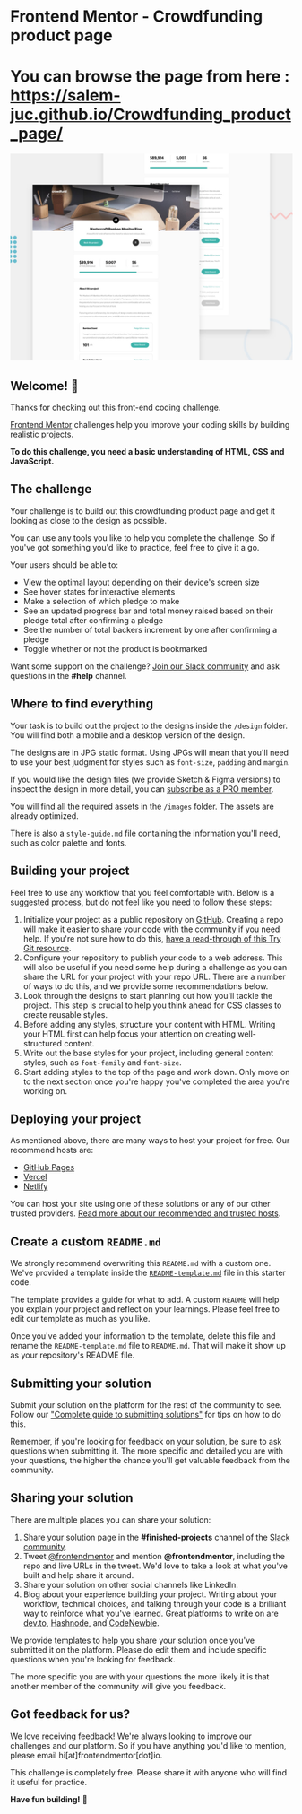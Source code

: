 # Frontend Mentor - Crowdfunding product page
# You can browse the page from here : https://salem-juc.github.io/Crowdfunding_product_page/
![Design preview for the Crowdfunding product page coding challenge](./design/desktop-preview.jpg)

## Welcome! 👋

Thanks for checking out this front-end coding challenge.

[Frontend Mentor](https://www.frontendmentor.io) challenges help you improve your coding skills by building realistic projects.

**To do this challenge, you need a basic understanding of HTML, CSS and JavaScript.**

## The challenge

Your challenge is to build out this crowdfunding product page and get it looking as close to the design as possible.

You can use any tools you like to help you complete the challenge. So if you've got something you'd like to practice, feel free to give it a go.

Your users should be able to:

- View the optimal layout depending on their device's screen size
- See hover states for interactive elements
- Make a selection of which pledge to make
- See an updated progress bar and total money raised based on their pledge total after confirming a pledge
- See the number of total backers increment by one after confirming a pledge
- Toggle whether or not the product is bookmarked

Want some support on the challenge? [Join our Slack community](https://www.frontendmentor.io/slack) and ask questions in the **#help** channel.

## Where to find everything

Your task is to build out the project to the designs inside the `/design` folder. You will find both a mobile and a desktop version of the design. 

The designs are in JPG static format. Using JPGs will mean that you'll need to use your best judgment for styles such as `font-size`, `padding` and `margin`. 

If you would like the design files (we provide Sketch & Figma versions) to inspect the design in more detail, you can [subscribe as a PRO member](https://www.frontendmentor.io/pro).

You will find all the required assets in the `/images` folder. The assets are already optimized.

There is also a `style-guide.md` file containing the information you'll need, such as color palette and fonts.

## Building your project

Feel free to use any workflow that you feel comfortable with. Below is a suggested process, but do not feel like you need to follow these steps:

1. Initialize your project as a public repository on [GitHub](https://github.com/). Creating a repo will make it easier to share your code with the community if you need help. If you're not sure how to do this, [have a read-through of this Try Git resource](https://try.github.io/).
2. Configure your repository to publish your code to a web address. This will also be useful if you need some help during a challenge as you can share the URL for your project with your repo URL. There are a number of ways to do this, and we provide some recommendations below.
3. Look through the designs to start planning out how you'll tackle the project. This step is crucial to help you think ahead for CSS classes to create reusable styles.
4. Before adding any styles, structure your content with HTML. Writing your HTML first can help focus your attention on creating well-structured content.
5. Write out the base styles for your project, including general content styles, such as `font-family` and `font-size`.
6. Start adding styles to the top of the page and work down. Only move on to the next section once you're happy you've completed the area you're working on.

## Deploying your project

As mentioned above, there are many ways to host your project for free. Our recommend hosts are:

- [GitHub Pages](https://pages.github.com/)
- [Vercel](https://vercel.com/)
- [Netlify](https://www.netlify.com/)

You can host your site using one of these solutions or any of our other trusted providers. [Read more about our recommended and trusted hosts](https://medium.com/frontend-mentor/frontend-mentor-trusted-hosting-providers-bf000dfebe).

## Create a custom `README.md`

We strongly recommend overwriting this `README.md` with a custom one. We've provided a template inside the [`README-template.md`](./README-template.md) file in this starter code.

The template provides a guide for what to add. A custom `README` will help you explain your project and reflect on your learnings. Please feel free to edit our template as much as you like.

Once you've added your information to the template, delete this file and rename the `README-template.md` file to `README.md`. That will make it show up as your repository's README file.

## Submitting your solution

Submit your solution on the platform for the rest of the community to see. Follow our ["Complete guide to submitting solutions"](https://medium.com/frontend-mentor/a-complete-guide-to-submitting-solutions-on-frontend-mentor-ac6384162248) for tips on how to do this.

Remember, if you're looking for feedback on your solution, be sure to ask questions when submitting it. The more specific and detailed you are with your questions, the higher the chance you'll get valuable feedback from the community.

## Sharing your solution

There are multiple places you can share your solution:

1. Share your solution page in the **#finished-projects** channel of the [Slack community](https://www.frontendmentor.io/slack). 
2. Tweet [@frontendmentor](https://twitter.com/frontendmentor) and mention **@frontendmentor**, including the repo and live URLs in the tweet. We'd love to take a look at what you've built and help share it around.
3. Share your solution on other social channels like LinkedIn.
4. Blog about your experience building your project. Writing about your workflow, technical choices, and talking through your code is a brilliant way to reinforce what you've learned. Great platforms to write on are [dev.to](https://dev.to/), [Hashnode](https://hashnode.com/), and [CodeNewbie](https://community.codenewbie.org/).

We provide templates to help you share your solution once you've submitted it on the platform. Please do edit them and include specific questions when you're looking for feedback. 

The more specific you are with your questions the more likely it is that another member of the community will give you feedback.

## Got feedback for us?

We love receiving feedback! We're always looking to improve our challenges and our platform. So if you have anything you'd like to mention, please email hi[at]frontendmentor[dot]io.

This challenge is completely free. Please share it with anyone who will find it useful for practice.

**Have fun building!** 🚀
